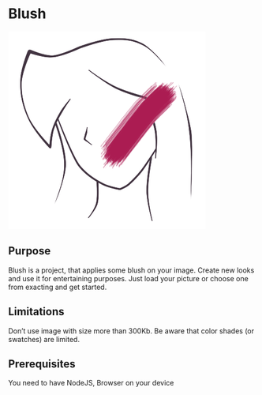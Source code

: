 # Blush
![Background image](/logo2.png)
## Purpose
Blush is a project, that applies some blush on your image. Create new looks and use it for entertaining purposes. Just load your picture or choose one from exacting and get started. 
## Limitations
Don’t use image with size more than 300Kb. Be aware that color shades (or swatches) are limited.
## Prerequisites
You need to have NodeJS, Browser on your device
